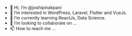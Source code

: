 - 👋 Hi, I’m @joshipinakpani
- 👀 I’m interested in WordPress, Laravel, Flutter and VueJs.
- 🌱 I’m currently learning ReactJs, Data Science.
- 💞️ I’m looking to collaborate on ...
- 📫 How to reach me ...

<!---
joshipinakpani/joshipinakpani is a ✨ special ✨ repository because its `README.md` (this file) appears on your GitHub profile.
You can click the Preview link to take a look at your changes.
--->
